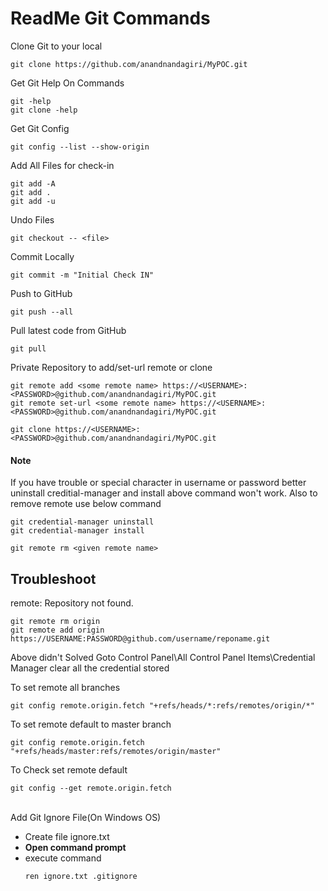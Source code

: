 # ReadMe Git Commands

Clone Git to your local
```
git clone https://github.com/anandnandagiri/MyPOC.git
```

Get Git Help On Commands
```
git -help
git clone -help
```

Get Git Config
```
git config --list --show-origin
```

Add All Files for check-in
```
git add -A
git add .
git add -u
```

Undo Files
```
git checkout -- <file>
```

Commit Locally
```
git commit -m "Initial Check IN"
```

Push to GitHub
```
git push --all
```

Pull latest code from GitHub
```
git pull
```

Private Repository to add/set-url remote or clone
```
git remote add <some remote name> https://<USERNAME>:<PASSWORD>@github.com/anandnandagiri/MyPOC.git
git remote set-url <some remote name> https://<USERNAME>:<PASSWORD>@github.com/anandnandagiri/MyPOC.git

git clone https://<USERNAME>:<PASSWORD>@github.com/anandnandagiri/MyPOC.git
```
#### Note 
If you have trouble or special character in username or password better uninstall creditial-manager and install above command won't work.  Also to remove remote use below command
```
git credential-manager uninstall
git credential-manager install

git remote rm <given remote name>
```
## Troubleshoot

remote: Repository not found.
```
git remote rm origin
git remote add origin  https://USERNAME:PASSWORD@github.com/username/reponame.git
```
Above didn't Solved
Goto Control Panel\All Control Panel Items\Credential Manager clear all the credential stored

To set remote all branches
```
git config remote.origin.fetch "+refs/heads/*:refs/remotes/origin/*"
```

To set remote default to master branch
```
git config remote.origin.fetch  "+refs/heads/master:refs/remotes/origin/master"
```
To Check set remote default
```
git config --get remote.origin.fetch
```

 \
Add Git Ignore File(On Windows OS)
   * Create file ignore.txt
   * **Open command prompt** 
   * execute command
        ```
        ren ignore.txt .gitignore
        ```
